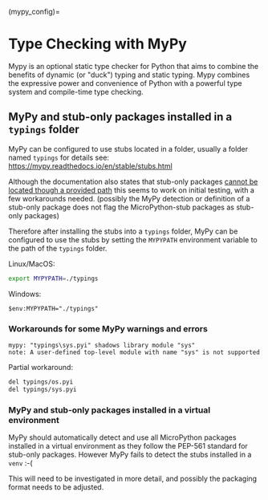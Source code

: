 (mypy_config)=
# Type Checking with MyPy

Mypy is an optional static type checker for Python that aims to combine the benefits of dynamic (or "duck") typing and static typing. Mypy combines the expressive power and convenience of Python with a powerful type system and compile-time type checking.



## MyPy and stub-only packages installed in a `typings` folder

MyPy can be configured to use stubs located in a folder, usually a folder named `typings`
for details see: https://mypy.readthedocs.io/en/stable/stubs.html

Although the documentation also states that stub-only packages [cannot be located though a provided path](https://mypy.readthedocs.io/en/stable/installed_packages.html#installed-packages) this seems to work on initial testing, with a few workarounds needed.
(possibly the MyPy detection or definition of a stub-only package does not flag the MicroPython-stub packages as stub-only packages)

Therefore after installing the stubs into a `typings` folder, MyPy can be configured to use the stubs by setting the `MYPYPATH` environment variable to the path of the `typings` folder.

Linux/MacOS:

```bash
export MYPYPATH=./typings
```

Windows:

```pwsh
$env:MYPYPATH="./typings"
```

### Workarounds for some MyPy warnings and errors

```
mypy: "typings\sys.pyi" shadows library module "sys"
note: A user-defined top-level module with name "sys" is not supported
```

Partial workaround:

```bash
del typings/os.pyi
del typings/sys.pyi
```



### MyPy and stub-only packages installed in a virtual environment

MyPy should automatically detect and use all MicroPython packages installed in a virtual environment as they follow the PEP-561 standard for stub-only packages.
However MyPy fails to detect the stubs installed in a `venv` :-(

This will need to be investigated in more detail, and possibly the packaging format needs to be adjusted.
